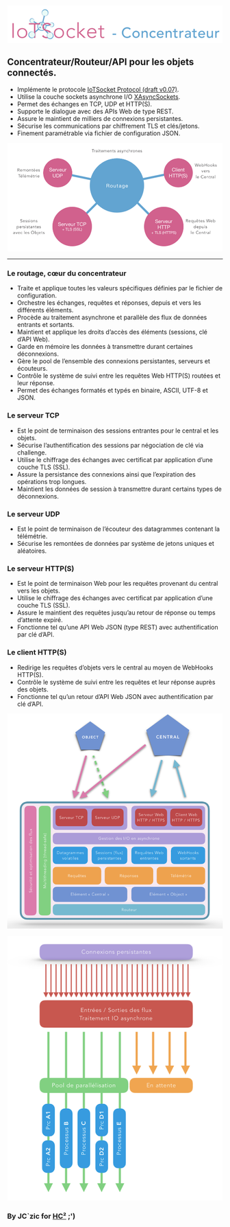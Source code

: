 ![IoTSocket Concentrator](img/iotsocket_concentrator.png "IoTSocket Concentrator")
## Concentrateur/Routeur/API pour les objets connectés.

- Implémente le protocole [IoTSocket Protocol (draft v0.07)](https://github.com/jczic/IoTSocket-Concentrator/blob/master/Protocole%20IoTSocket%20(draft-v0.07).pdf).
- Utilise la couche sockets asynchrone I/O [XAsyncSockets](https://github.com/jczic/XAsyncSockets).
- Permet des échanges en TCP, UDP et HTTP(S).
- Supporte le dialogue avec des APIs Web de type REST.
- Assure le maintient de milliers de connexions persistantes.
- Sécurise les communications par chiffrement TLS et clés/jetons.
- Finement paramétrable via fichier de configuration JSON.

<p align="center">
    <img src="img/concentrator.png">
</p>

-------------------------------------------------------------------------------------------

### Le routage, cœur du concentrateur
- Traite et applique toutes les valeurs spécifiques définies par le fichier de configuration.
- Orchestre les échanges, requêtes et réponses, depuis et vers les différents éléments.
- Procède au traitement asynchrone et parallèle des flux de données entrants et sortants.
- Maintient et applique les droits d’accès des éléments (sessions, clé d’API Web).
- Garde en mémoire les données à transmettre durant certaines déconnexions.
- Gère le pool de l’ensemble des connexions persistantes, serveurs et écouteurs.
- Contrôle le système de suivi entre les requêtes Web HTTP(S) routées et leur réponse.
- Permet des échanges formatés et typés en binaire, ASCII, UTF-8 et JSON.

### Le serveur TCP
- Est le point de terminaison des sessions entrantes pour le central et les objets.
- Sécurise l’authentification des sessions par négociation de clé via challenge.
- Utilise le chiffrage des échanges avec certificat par application d’une couche TLS (SSL).
- Assure la persistance des connexions ainsi que l’expiration des opérations trop longues.
- Maintient les données de session à transmettre durant certains types de déconnexions.

### Le serveur UDP
- Est le point de terminaison de l’écouteur des datagrammes contenant la télémétrie.
- Sécurise les remontées de données par système de jetons uniques et aléatoires.

### Le serveur HTTP(S)
- Est le point de terminaison Web pour les requêtes provenant du central vers les objets.
- Utilise le chiffrage des échanges avec certificat par application d’une couche TLS (SSL).
- Assure le maintient des requêtes jusqu’au retour de réponse ou temps d’attente expiré.
- Fonctionne tel qu’une API Web JSON (type REST) avec authentification par clé d’API.

### Le client HTTP(S)
- Redirige les requêtes d’objets vers le central au moyen de WebHooks HTTP(S).
- Contrôle le système de suivi entre les requêtes et leur réponse auprès des objets.
- Fonctionne tel qu’un retour d’API Web JSON avec authentification par clé d’API.

<p align="center">
    <img src="img/archi_diagram.png">
</p>

<p align="center">
    <img src="img/conn_diagram.png">
</p>


### By JC`zic for [HC²](https://www.hc2.fr) ;')
